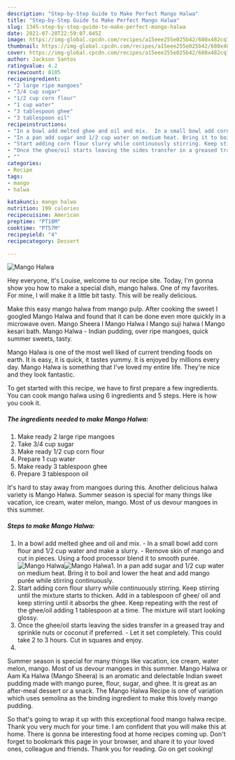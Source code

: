 ```yaml
---
description: "Step-by-Step Guide to Make Perfect Mango Halwa"
title: "Step-by-Step Guide to Make Perfect Mango Halwa"
slug: 1345-step-by-step-guide-to-make-perfect-mango-halwa
date: 2021-07-28T22:59:07.045Z
image: https://img-global.cpcdn.com/recipes/a15eee255e025b42/680x482cq70/mango-halwa-recipe-main-photo.jpg
thumbnail: https://img-global.cpcdn.com/recipes/a15eee255e025b42/680x482cq70/mango-halwa-recipe-main-photo.jpg
cover: https://img-global.cpcdn.com/recipes/a15eee255e025b42/680x482cq70/mango-halwa-recipe-main-photo.jpg
author: Jackson Santos
ratingvalue: 4.2
reviewcount: 8105
recipeingredient:
- "2 large ripe mangoes"
- "3/4 cup sugar"
- "1/2 cup corn flour"
- "1 cup water"
- "3 tablespoon ghee"
- "3 tablespoon oil"
recipeinstructions:
- "In a bowl add melted ghee and oil and mix.  In a small bowl add corn flour and 1/2 cup water and make a slurry.  Remove skin of mango and cut in pieces. Using a food processor blend it to smooth purée."
- "In a pan add sugar and 1/2 cup water on medium heat. Bring it to boil and lower the heat and add mango purée while stirring continuously."
- "Start adding corn flour slurry while continuously stirring. Keep stirring until the mixture starts to thicken. Add in a tablespoon of ghee/ oil and keep stirring until it absorbs the ghee. Keep repeating with the rest of the ghee/oil adding 1 tablespoon at a time. The mixture will start looking glossy."
- "Once the ghee/oil starts leaving the sides transfer in a greased tray and sprinkle nuts or coconut if preferred.  Let it set completely. This could take 2 to 3 hours. Cut in squares and enjoy."
- ""
categories:
- Recipe
tags:
- mango
- halwa

katakunci: mango halwa 
nutrition: 199 calories
recipecuisine: American
preptime: "PT18M"
cooktime: "PT57M"
recipeyield: "4"
recipecategory: Dessert

---
```



![Mango Halwa](https://img-global.cpcdn.com/recipes/a15eee255e025b42/680x482cq70/mango-halwa-recipe-main-photo.jpg)

Hey everyone, it's Louise, welcome to our recipe site. Today, I'm gonna show you how to make a special dish, mango halwa. One of my favorites. For mine, I will make it a little bit tasty. This will be really delicious.

Make this easy mango halwa from mango pulp. After cooking the sweet I googled Mango Halwa and found that it can be done even more quickly in a microwave oven. Mango Sheera l Mango Halwa l Mango suji halwa l Mango kesari bath. Mango Halwa - Indian pudding, over ripe mangoes, quick summer sweets, tasty.

Mango Halwa is one of the most well liked of current trending foods on earth. It is easy, it is quick, it tastes yummy. It is enjoyed by millions every day. Mango Halwa is something that I've loved my entire life. They're nice and they look fantastic.


To get started with this recipe, we have to first prepare a few ingredients. You can cook mango halwa using 6 ingredients and 5 steps. Here is how you cook it.

<!--inarticleads1-->

##### The ingredients needed to make Mango Halwa:

1. Make ready 2 large ripe mangoes
1. Take 3/4 cup sugar
1. Make ready 1/2 cup corn flour
1. Prepare 1 cup water
1. Make ready 3 tablespoon ghee
1. Prepare 3 tablespoon oil


It&#39;s hard to stay away from mangoes during this. Another delicious halwa variety is Mango Halwa. Summer season is special for many things like vacation, ice cream, water melon, mango. Most of us devour mangoes in this summer. 

<!--inarticleads2-->

##### Steps to make Mango Halwa:

1. In a bowl add melted ghee and oil and mix.  - In a small bowl add corn flour and 1/2 cup water and make a slurry.  - Remove skin of mango and cut in pieces. Using a food processor blend it to smooth purée.
<img src="https://img-global.cpcdn.com/steps/b7e42a31d82cf797/160x128cq70/mango-halwa-recipe-step-1-photo.jpg" alt="Mango Halwa"><img src="https://img-global.cpcdn.com/steps/572ec9840e8b7cf2/160x128cq70/mango-halwa-recipe-step-1-photo.jpg" alt="Mango Halwa">1. In a pan add sugar and 1/2 cup water on medium heat. Bring it to boil and lower the heat and add mango purée while stirring continuously.
1. Start adding corn flour slurry while continuously stirring. Keep stirring until the mixture starts to thicken. Add in a tablespoon of ghee/ oil and keep stirring until it absorbs the ghee. Keep repeating with the rest of the ghee/oil adding 1 tablespoon at a time. The mixture will start looking glossy.
1. Once the ghee/oil starts leaving the sides transfer in a greased tray and sprinkle nuts or coconut if preferred.  - Let it set completely. This could take 2 to 3 hours. Cut in squares and enjoy.
1. 


Summer season is special for many things like vacation, ice cream, water melon, mango. Most of us devour mangoes in this summer. Mango Halwa or Aam Ka Halwa (Mango Sheera) is an aromatic and delectable Indian sweet pudding made with mango puree, flour, sugar, and ghee. It is great as an after-meal dessert or a snack. The Mango Halwa Recipe is one of variation which uses semolina as the binding ingredient to make this lovely mango pudding. 

So that's going to wrap it up with this exceptional food mango halwa recipe. Thank you very much for your time. I am confident that you will make this at home. There is gonna be interesting food at home recipes coming up. Don't forget to bookmark this page in your browser, and share it to your loved ones, colleague and friends. Thank you for reading. Go on get cooking!
